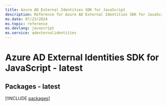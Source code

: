 ```yaml
---
title: Azure AD External Identities SDK for JavaScript
description: Reference for Azure AD External Identities SDK for JavaScript
ms.date: 07/23/2024
ms.topic: reference
ms.devlang: javascript
ms.service: adexternalidentities
---
```

# Azure AD External Identities SDK for JavaScript - latest
## Packages - latest
[!INCLUDE [packages](ad-external-identities-index.md)]